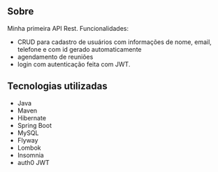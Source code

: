 ## Sobre

Minha primeira API Rest.
Funcionalidades: 
- CRUD para cadastro de usuários com informações de nome, email, telefone e com id gerado automaticamente
- agendamento de reuniões
- login com autenticação feita com JWT.

## Tecnologias utilizadas

- Java
- Maven
- Hibernate
- Spring Boot
- MySQL
- Flyway
- Lombok
- Insomnia
- auth0 JWT




